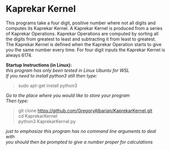 # Kaprekar Kernel

This programs take a four digit, positive number where not all digits and computes its Kaprekar Kernel. A Kaprekar Kernel is produced from a series of Kaprekar Operations. Kaprekar Operations are computed by sorting all the digits from greatest to least and subtracting it from least to greatest. The Kaprekar Kernel is defined when the Kaprekar Operation starts to give you the same number every time. For four digit inputs the Kaprekar Kernel is always 6174.

__Startup Instructions (in Linux):__  
_this program has only been tested in Linux Ubuntu for WSL_  
_If you need to install python3 still then type:_  

> sudo apt-get install python3  

_Go to the place where you would like to store your program_  
_Then type:_  

> git clone https://github.com/GregoryAlbarian/KaprekarKernel.git  
> cd KaprekarKernel  
> python3 KaprekarKernel.py  

_just to emphasize this program has no command line arguments to deal with_  
_you should then be prompted to give a number proper for calculations_
